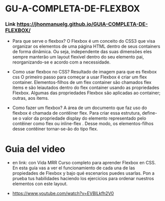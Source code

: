 ﻿# GU-A-COMPLETA-DE-FLEXBOX
### Link https://jhonmanuelg.github.io/GUIA-COMPLETA-DE-FLEXBOX/

*  Para que serve o flexbox?
O Flexbox é um conceito do CSS3 que visa organizar os elementos de uma página HTML dentro de seus containers de forma dinâmica. Ou seja, independente das suas dimensões eles sempre manterão um layout flexível dentro do seu elemento pai, reorganizando-se e acordo com a necessidade.


*  Como usar flexbox no CSS?
Resultado de imagem para que es flexbox css
O primeiro passo para começar a usar Flexbox é criar um flex container. Elementos-filhos de um flex container são chamados flex items e são leiautados dentro do flex container usando as propriedades Flexbox. Algumas das propriedades Flexbox são aplicadas ao container; outras, aos items.


*  Como fazer um flexbox?
A área de um documento que faz uso do flexbox é chamada de contêiner flex. Para criar essa estrutura, define-se o valor da propriedade display do elemento representado pelo contêiner como flex ou inline-flex . Desse modo, os elementos-filhos desse contêiner tornar-se-ão do tipo flex.


# Guia del video

*  en link: con Vida MRR Curso completo para aprender Flexbox en CSS. En esta guía vas a ver el funcionamiento de cada una de las propiedades de Flexbox y bajo qué escenarios puedes usarlas. Pon a prueba tus habilidades haciendo los ejercicios para ordenar nuestros elementos con este layout.

*  https://www.youtube.com/watch?v=EVBlLkfh2V0
